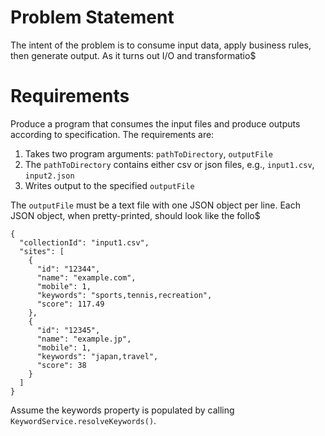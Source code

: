 
Problem Statement
=================
The intent of the problem is to consume input data, apply business rules, then generate output. As it turns out I/O and transformatio$

Requirements
============
Produce a program that consumes the input files and produce outputs according to specification. The requirements are:

1. Takes two program arguments: `pathToDirectory`, `outputFile`
2. The `pathToDirectory` contains either csv or json files, e.g., `input1.csv`, `input2.json`
3. Writes output to the specified `outputFile`

The `outputFile` must be a text file with one JSON object per line. Each JSON object, when pretty-printed, should look like the follo$
```
{
  "collectionId": "input1.csv",
  "sites": [
    {
      "id": "12344",
      "name": "example.com",
      "mobile": 1,
      "keywords": "sports,tennis,recreation",
      "score": 117.49
    },
    {
      "id": "12345",
      "name": "example.jp",
      "mobile": 1,
      "keywords": "japan,travel",
      "score": 38
    }
  ]
}
```
Assume the keywords property is populated by calling `KeywordService.resolveKeywords()`.
